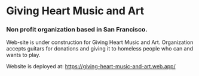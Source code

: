 # Giving Heart Music and Art

### Non profit organization based in San Francisco.

Web-site is under construction for Giving Heart Music and Art. Organization accepts guitars for donations and giving it to homeless people who can and wants to play.

Website is deployed at: https://giving-heart-music-and-art.web.app/